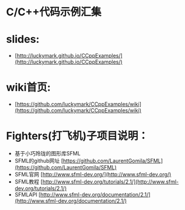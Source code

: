 # C/C++代码示例汇集

# slides:

* [http://luckymark.github.io/CCppExamples/](http://luckymark.github.io/CCppExamples/)

# wiki首页:

* [https://github.com/luckymark/CCppExamples/wiki](https://github.com/luckymark/CCppExamples/wiki)

# Fighters(打飞机)子项目说明：

* 基于小巧玲珑的图形库SFML 
* SFML的github网址 [https://github.com/LaurentGomila/SFML](https://github.com/LaurentGomila/SFML)
* SFML官网 [http://www.sfml-dev.org/](http://www.sfml-dev.org/)
* SFML教程 [http://www.sfml-dev.org/tutorials/2.1/](http://www.sfml-dev.org/tutorials/2.1/)
* SFMLAPI [http://www.sfml-dev.org/documentation/2.1/](http://www.sfml-dev.org/documentation/2.1/)
